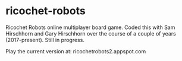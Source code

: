 # ricochet-robots

Ricochet Robots online multiplayer board game. Coded this with Sam Hirschhorn and Gary Hirschhorn over the course of a couple of years (2017-present). Still in progress.

Play the current version at: ricochetrobots2.appspot.com
